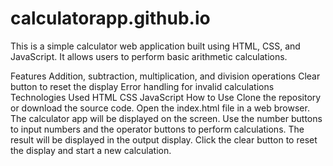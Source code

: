 # calculatorapp.github.io

This is a simple calculator web application built using HTML, CSS, and JavaScript. It allows users to perform basic arithmetic calculations.

Features
Addition, subtraction, multiplication, and division operations
Clear button to reset the display
Error handling for invalid calculations
Technologies Used
HTML
CSS
JavaScript
How to Use
Clone the repository or download the source code.
Open the index.html file in a web browser.
The calculator app will be displayed on the screen.
Use the number buttons to input numbers and the operator buttons to perform calculations.
The result will be displayed in the output display.
Click the clear button to reset the display and start a new calculation.
